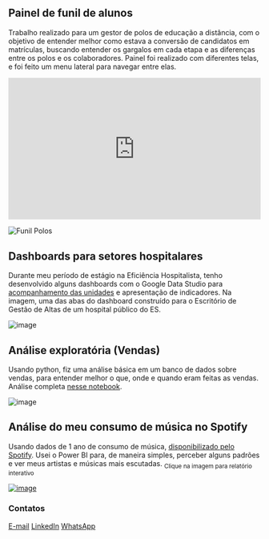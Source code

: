 ## Painel de funil de alunos
Trabalho realizado para um gestor de polos de educação a distância, com o objetivo de entender melhor como estava a conversão de candidatos em matrículas, buscando entender os gargalos em cada etapa e as diferenças entre os polos e os colaboradores. Painel foi realizado com diferentes telas, e foi feito um menu lateral para navegar entre elas.

<div style="position: relative; overflow: hidden; width: 100%; padding-top: 56.25%">
<iframe width="600" height="338" src="https://datastudio.google.com/embed/reporting/ecfede3d-39c3-43bc-ae20-ecace00667c5/page/cSUcC" frameborder="0" style="border:0; position: absolute; top: 0; left: 0; bottom: 0; right: 0; width: 100%; height: 100%;" allowfullscreen></iframe>
</div>
  
![Funil Polos](https://user-images.githubusercontent.com/54818262/136703673-b548f0e3-32e3-4019-939f-b4f5b6ffbd65.png)

## Dashboards para setores hospitalares
Durante meu período de estágio na Eficiência Hospitalista, tenho desenvolvido alguns dashboards com o Google Data Studio para [acompanhamento das unidades](https://www.linkedin.com/posts/joaowendling_businessintelligence-googledatastudio-saaeqde-activity-6800916673709789185-hfzv) e apresentação de indicadores. Na imagem, uma das abas do dashboard construído para o Escritório de Gestão de Altas de um hospital público do ES.

![image](https://user-images.githubusercontent.com/54818262/131716151-3082eaa6-975e-4d68-a5d8-d8f41df6d9d5.png)

## Análise exploratória (Vendas)
Usando python, fiz uma análise básica em um banco de dados sobre vendas, para entender melhor o que, onde e quando eram feitas as vendas. Análise completa [nesse notebook](/python/PythonVendas.html).

![image](https://user-images.githubusercontent.com/54818262/123850407-61d48380-d8f0-11eb-949b-f14593e93416.png)

## Análise do meu consumo de música no Spotify
Usando dados de 1 ano de consumo de música, [disponibilizado pelo Spotify](https://support.spotify.com/us/article/data-rights-and-privacy-settings/). Usei o Power BI para, de maneira simples, perceber alguns padrões e ver meus artistas e músicas mais escutadas. <sub>Clique na imagem para relatório interativo</sub>

[![image](https://user-images.githubusercontent.com/54818262/123849392-1ff70d80-d8ef-11eb-91ad-52666c53aa0d.png)](https://app.powerbi.com/view?r=eyJrIjoiZGUxMzRmNmUtY2I0ZC00N2FjLTkyNjItN2UwMTc4MWYzYzI3IiwidCI6IjM5NmZjOTQ3LWUxMGQtNDg4MC05NTA4LTRmNzRkNDQ1ZmE1MCJ9&pageName=ReportSection)  

### Contatos
[E-mail](mailto:joaogabriel.alves11@gmail.com)
[LinkedIn](https://www.linkedin.com/in/joaowendling/)
[WhatsApp](https://wa.me/555193570403)
